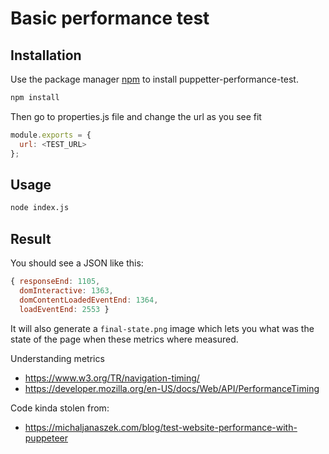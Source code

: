 # Basic performance test 

## Installation

Use the package manager [npm](https://www.npmjs.com/) to install puppetter-performance-test.

```bash
npm install
```

Then go to properties.js file and change the url as you see fit

```javascript
module.exports = {
  url: <TEST_URL>
};

```

## Usage

```bash
node index.js 
```

## Result
You should see a JSON like this:

```javascript
{ responseEnd: 1105,
  domInteractive: 1363,
  domContentLoadedEventEnd: 1364,
  loadEventEnd: 2553 }
```

It will also generate a `final-state.png` image which lets you what was the state of the page when these metrics where measured.  

Understanding metrics
* https://www.w3.org/TR/navigation-timing/
* https://developer.mozilla.org/en-US/docs/Web/API/PerformanceTiming


Code kinda stolen from:
* https://michaljanaszek.com/blog/test-website-performance-with-puppeteer
